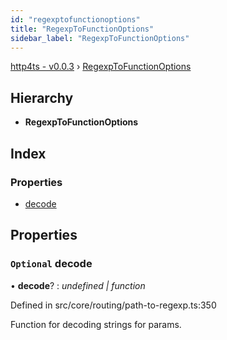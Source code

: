 ```yaml
---
id: "regexptofunctionoptions"
title: "RegexpToFunctionOptions"
sidebar_label: "RegexpToFunctionOptions"
---
```


[http4ts - v0.0.3](../index.md) › [RegexpToFunctionOptions](regexptofunctionoptions.md)

## Hierarchy

* **RegexpToFunctionOptions**

## Index

### Properties

* [decode](regexptofunctionoptions.md#optional-decode)

## Properties

### `Optional` decode

• **decode**? : *undefined | function*

Defined in src/core/routing/path-to-regexp.ts:350

Function for decoding strings for params.
